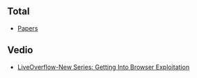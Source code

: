 ## Total

* [Papers](http://www.filpizlo.com/papers.html)

## Vedio

* [LiveOverflow-New Series: Getting Into Browser Exploitation](https://www.youtube.com/watch?v=5tEdSoZ3mmE&list=PLhixgUqwRTjwufDsT1ntgOY9yjZgg5H_t)